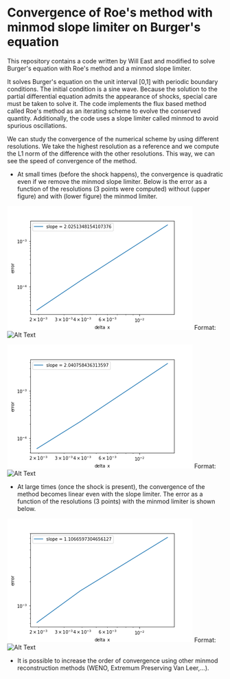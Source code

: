 # Convergence of Roe's method with minmod slope limiter on Burger's equation

This repository contains a code written by Will East and modified to solve Burger's equation with Roe's method and a minmod slope limiter. 

It solves Burger's equation on the unit interval [0,1] with periodic boundary conditions. The initial condition is a sine wave. Because the solution to the partial differential equation admits the appearance of shocks, special care must be taken to solve it. The code implements the flux based method called Roe's method as an iterating scheme to evolve the conserved quantity. Additionally, the code uses a slope limiter called minmod to avoid spurious oscillations.

We can study the convergence of the numerical scheme by using different resolutions. We take the highest resolution as a reference and we compute the L1 norm of the difference with the other resolutions. This way, we can see the speed of convergence of the method.

* At small times (before the shock happens), the convergence is quadratic even if we remove the minmod slope limiter.
Below is the error as a function of the resolutions (3 points were computed) without (upper figure) and with (lower figure) the minmod limiter.

![Unbiaised](/fig/error1lin.png)
Format: ![Alt Text](url)


![Unbiaised](/fig/error1minmax.png)
Format: ![Alt Text](url)


* At large times (once the shock is present), the convergence of the method becomes linear even with the slope limiter. The error as a function of the resolutions (3 points) with the minmod limiter is shown below.

![Unbiaised](/fig/errorEndminmax.png)
Format: ![Alt Text](url)

* It is possible to increase the order of convergence using other minmod reconstruction methods (WENO, Extremum Preserving Van Leer,...).
